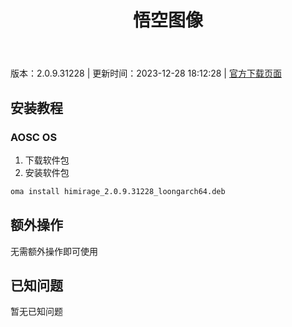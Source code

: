 ﻿---
id: 109
title: 悟空图像
toc: true
weight: 109
---

版本：2.0.9.31228 | 更新时间：2023-12-28 18:12:28 | [官方下载页面](http://app.loongapps.cn/#/detail/109)

## 安装教程 

### AOSC OS 

1. 下载软件包
2. 安装软件包

```bash
oma install himirage_2.0.9.31228_loongarch64.deb
```

## 额外操作

无需额外操作即可使用

## 已知问题

暂无已知问题

